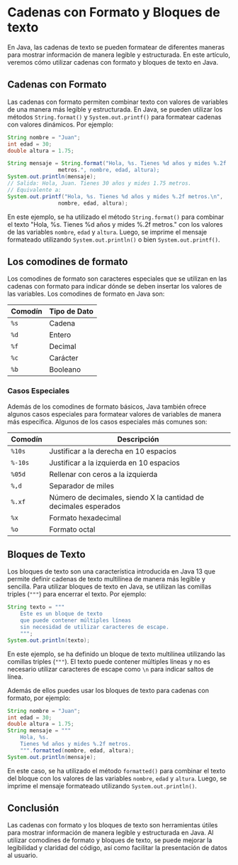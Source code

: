# Cadenas con Formato y Bloques de texto

En Java, las cadenas de texto se pueden formatear de diferentes maneras para mostrar información de manera legible y
estructurada. En este artículo, veremos cómo utilizar cadenas con formato y bloques de texto en Java.

## Cadenas con Formato

Las cadenas con formato permiten combinar texto con valores de variables de una manera más legible y estructurada. En
Java, se pueden utilizar los métodos `String.format()` y `System.out.printf()` para formatear cadenas con valores
dinámicos. Por ejemplo:

```java
String nombre = "Juan";
int edad = 30;
double altura = 1.75;

String mensaje = String.format("Hola, %s. Tienes %d años y mides %.2f 
                metros.", nombre, edad, altura);
System.out.println(mensaje);
// Salida: Hola, Juan. Tienes 30 años y mides 1.75 metros.
// Equivalente a:
System.out.printf("Hola, %s. Tienes %d años y mides %.2f metros.\n", 
                nombre, edad, altura);
```

En este ejemplo, se ha utilizado el método `String.format()` para combinar el texto "Hola, %s. Tienes %d años y mides
%.2f metros." con los valores de las variables `nombre`, `edad` y `altura`. Luego, se imprime el mensaje formateado
utilizando `System.out.println()` o bien `System.out.printf()`.

## Los comodines de formato

Los comodines de formato son caracteres especiales que se utilizan en las cadenas con formato para indicar dónde se
deben insertar los valores de las variables. Los comodines de formato en Java son:

| Comodín | Tipo de Dato |
|---------|--------------|
| `%s`    | Cadena       |
| `%d`    | Entero       |
| `%f`    | Decimal      |
| `%c`    | Carácter     |
| `%b`    | Booleano     |

### Casos Especiales

Además de los comodines de formato básicos, Java también ofrece algunos casos especiales para formatear valores de
variables de manera más específica. Algunos de los casos especiales más comunes son:

| Comodín | Descripción                                                      |
|---------|------------------------------------------------------------------|
| `%10s`  | Justificar a la derecha en 10 espacios                           |
| `%-10s` | Justificar a la izquierda en 10 espacios                         |
| `%05d`  | Rellenar con ceros a la izquierda                                |
| `%,d`   | Separador de miles                                               |
| `%.xf`  | Número de decimales, siendo X la cantidad de decimales esperados |
| `%x`    | Formato hexadecimal                                              |
| `%o`    | Formato octal                                                    |

## Bloques de Texto

Los bloques de texto son una característica introducida en Java 13 que permite definir cadenas de texto multilínea de
manera más legible y sencilla. Para utilizar bloques de texto en Java, se utilizan las comillas triples (`"""`) para
encerrar el texto. Por ejemplo:

```java
String texto = """
    Este es un bloque de texto
    que puede contener múltiples líneas
    sin necesidad de utilizar caracteres de escape.
    """;
System.out.println(texto);
```

En este ejemplo, se ha definido un bloque de texto multilínea utilizando las comillas triples (`"""`). El texto puede
contener múltiples líneas y no es necesario utilizar caracteres de escape como `\n` para indicar saltos de línea.

Además de ellos puedes usar los bloques de texto para cadenas con formato, por ejemplo:

```java
String nombre = "Juan";
int edad = 30;
double altura = 1.75;
String mensaje = """
    Hola, %s. 
    Tienes %d años y mides %.2f metros.
    """.formatted(nombre, edad, altura);
System.out.println(mensaje);
```

En este caso, se ha utilizado el método `formatted()` para combinar el texto del bloque con los valores de las variables
`nombre`, `edad` y `altura`. Luego, se imprime el mensaje formateado utilizando `System.out.println()`.

## Conclusión

Las cadenas con formato y los bloques de texto son herramientas útiles para mostrar información de manera legible y
estructurada en Java. Al utilizar comodines de formato y bloques de texto, se puede mejorar la legibilidad y claridad
del código, así como facilitar la presentación de datos al usuario.